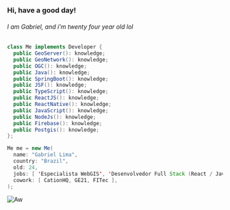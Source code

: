 
### Hi, have a good day!

###### I am Gabriel, and i'm twenty four year old lol

```java
class Me implements Developer {
  public GeoServer(): knowledge;
  public GeoNetwork(): knowledge;
  public OGC(): knowledge;
  public Java(): knowledge;
  public SpringBoot(): knowledge;
  public JSF(): knowledge;
  public TypeScript(): knowledge;
  public ReactJS(): knowledge;
  public ReactNative(): knowledge;
  public JavaScript(): knowledge;
  public NodeJs(): knowledge;
  public Firebase(): knowledge;
  public Postgis(): knowledge;
};

Me me = new Me(
  name: "Gabriel Lima",
  country: "Brazil",
  old: 24,
  jobs: [ 'Especialista WebGIS', 'Desenvolvedor Full Stack (React / Java / GeoNetwork)' ],
  cowork: [ CationHQ, GE21, FITec ],
);
```

![Aw](https://user-images.githubusercontent.com/58678638/118585167-b96ac580-b76e-11eb-9593-b7a787484731.gif)

<!--
**Gabriel-Almeida-Ajax/Gabriel-Almeida-Ajax** is a ✨ _special_ ✨ repository because its `README.md` (this file) appears on your GitHub profile.

Here are some ideas to get you started:

- 🔭 I’m currently working on ...
- 🌱 I’m currently learning ...
- 👯 I’m looking to collaborate on ...
- 🤔 I’m looking for help with ...
- 💬 Ask me about ...
- 📫 How to reach me: ...
- 😄 Pronouns: ...
- ⚡ Fun fact: ...
-->
